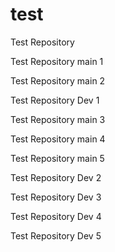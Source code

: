 # test
Test Repository

Test Repository main 1

Test Repository main 2

Test Repository Dev 1

Test Repository main 3

Test Repository main 4

Test Repository main 5

Test Repository Dev 2

Test Repository Dev 3

Test Repository Dev 4

Test Repository Dev 5